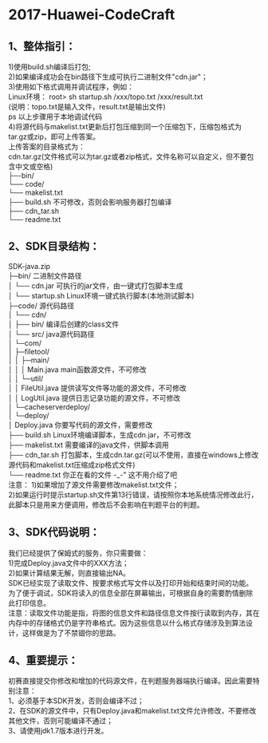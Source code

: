 # 2017-Huawei-CodeCraft

1、整体指引：<br>
---
  1)使用build.sh编译后打包;<br>
  2)如果编译成功会在bin路径下生成可执行二进制文件"cdn.jar"；<br>
  3)使用如下格式调用并调试程序，例如：<br>
	Linux环境：		root> sh startup.sh /xxx/topo.txt /xxx/result.txt<br>
	(说明：topo.txt是输入文件，result.txt是输出文件)<br>
	ps 以上步骤用于本地调试代码<br>
  4)将源代码与makelist.txt更新后打包压缩到同一个压缩包下，压缩包格式为tar.gz或zip，即可上传答案。<br>
  上传答案的目录格式为：<br>
  cdn.tar.gz(文件格式可以为tar.gz或者zip格式，文件名称可以自定义，但不要包含中文或空格)<br>
	├─-bin/	<br>
    └── code/ <br>
    └── makelist.txt <br>
	├── build.sh		不可修改，否则会影响服务器打包编译<br>
	├── cdn_tar.sh <br>
	└── readme.txt	<br>

2、SDK目录结构：<br>
---
SDK-java.zip <br>
├─bin/				 										二进制文件路径  <br>
│		└── cdn.jar								            可执行的jar文件，由一键式打包脚本生成 <br>
│		└── startup.sh										Linux环境一键式执行脚本(本地测试脚本) <br>
├─code/														源代码路径 <br>
│	└── cdn/ <br>
│		├── bin/										    编译后创建的class文件 <br>
│		└── src/										    java源代码路径 <br>
│				└─com/ <br>
│					├─filetool/ <br>
│					│	├─main/ <br>
│					│	│		Main.java					main函数源文件，不可修改 <br>
│					│	└─util/ <br>
│					│			FileUtil.java				提供读写文件等功能的源文件，不可修改 <br>
│					│			LogUtil.java				提供日志记录功能的源文件，不可修改 <br>
│					└─cacheserverdeploy/ <br>
│						└─deploy/ <br>
│								Deploy.java					你要写代码的源文件，需要修改 <br>
├── build.sh												Linux环境编译脚本，生成cdn.jar，不可修改 <br>
├── makelist.txt										    需要编译的java文件，供脚本调用 <br>
├── cdn_tar.sh								                打包脚本，生成cdn.tar.gz(可以不使用，直接在windows上修改源代码和makelist.txt压缩成zip格式文件) <br>
└── readme.txt											    你正在看的文件 -_-" 这不用介绍了吧 <br>
	注意：
	1)如果增加了源文件需要修改makelist.txt文件； <br>
	2)如果运行时提示startup.sh文件第13行错误，请按照你本地系统情况修改此行，此脚本只是用来方便调用，修改后不会影响在判题平台的判题。 <br>

3、SDK代码说明： <br>
---
  我们已经提供了保姆式的服务，你只需要做： <br>
  1)完成Deploy.java文件中的XXX方法；<br>
  2)如果计算结果无解，则直接输出NA。<br>
  SDK已经实现了读取文件、按要求格式写文件以及打印开始和结束时间的功能。为了便于调试，SDK将读入的信息全部在屏幕输出，可根据自身的需要酌情删除此打印信息。<br>
  注意：读取文件功能是指，将图的信息文件和路径信息文件按行读取到内存，其在内存中的存储格式仍是字符串格式。因为这些信息以什么格式存储涉及到算法设计，这样做是为了不禁锢你的思路。<br>
  
4、重要提示： <br>
---
  初赛直接提交你修改和增加的代码源文件，在判题服务器端执行编译。因此需要特别注意：<br>
  1、必须基于本SDK开发，否则会编译不过；<br>
  2、在SDK的源文件中，只有Deploy.java和makelist.txt文件允许修改，不要修改其他文件，否则可能编译不通过；<br>
  3、请使用jdk1.7版本进行开发。<br>
